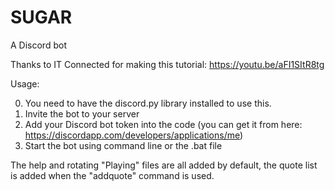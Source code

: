 # SUGAR
A Discord bot

Thanks to IT Connected for making this tutorial: https://youtu.be/aFI1SItR8tg

Usage:

0. You need to have the discord.py library installed to use this.
1. Invite the bot to your server
2. Add your Discord bot token into the code (you can get it from here: https://discordapp.com/developers/applications/me)
3. Start the bot using command line or the .bat file

The help and rotating "Playing" files are all added by default, the quote list is added when the "addquote" command is used.